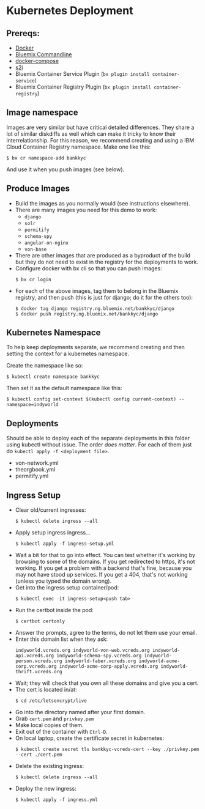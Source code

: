 # Kubernetes Deployment

## Prereqs:

- [Docker](https://docs.docker.com/install/linux/docker-ce/ubuntu/#install-docker-ce)
- [Bluemix Commandline](https://console.bluemix.net/docs/cli/reference/bluemix_cli/get_started.html)
- [docker-compose](https://docs.docker.com/compose/install/)
- [s2i](https://github.com/openshift/source-to-image/releases/tag/v1.1.9a)
- Bluemix Container Service Plugin (`bx plugin install container-service`)
- Bluemix Container Registry Plugin (`bx plugin install container-registry`)

## Image namespace

Images are very similar but have critical detailed differences. They share a lot of similar diskdiffs as well which can make it tricky to know their interrelationship.  For this reason, we recommend creating and using a IBM Cloud Container Registry namespace.  Make one like this:

```
$ bx cr namespace-add bankkyc
```

And use it when you push images (see below).

## Produce Images

- Build the images as you normally would (see instructions elsewhere).
- There are many images you need for this demo to work:
  - `django`
  - `solr`
  - `permitify`
  - `schema-spy`
  - `angular-on-nginx`
  - `von-base`
- There are other images that are produced as a byproduct of the build but
  they do not need to exist in the registry for the deployments to work.
- Configure docker with bx cli so that you can push images:
  ```
  $ bx cr login
  ```
- For each of the above images, tag them to belong in the Bluemix registry,
  and then push (this is just for django; do it for the others too):
  ```
  $ docker tag django registry.ng.bluemix.net/bankkyc/django
  $ docker push registry.ng.bluemix.net/bankkyc/django
  ```

## Kubernetes Namespace

To help keep deployments separate, we recommend creating and then setting the context for a kubernetes namespace.

Create the namespace like so:
```
$ kubectl create namespace bankkyc
```

Then set it as the default namespace like this:
```
$ kubectl config set-context $(kubectl config current-context) --namespace=indyworld
```

## Deployments

Should be able to deploy each of the separate deployments in this folder
using kubectl without issue. The order *does matter*. For each of them just do `kubectl apply -f <deployment file>`.
- von-network.yml
- theorgbook.yml
- permitify.yml

## Ingress Setup
- Clear old/current ingresses:
  ```
  $ kubectl delete ingress --all
  ```
- Apply setup ingress ingress...
  ```
  $ kubectl apply -f ingress-setup.yml
  ```
- Wait a bit for that to go into effect. You can test
  whether it's working by browsing to some of the domains.  If you get
  redirected to https, it's not working. If you get a problem with a backend
  that's fine, because you may not have stood up services. If you get a 404,
  that's not working (unless you typed the domain wrong).
- Get into the ingress setup container/pod:
  ```
  $ kubectl exec -it ingress-setup<push tab>
  ```
- Run the certbot inside the pod:
  ```
  $ certbot certonly
  ```
- Answer the prompts, agree to the terms, do not let them use your email.
- Enter this domain list when they ask:
  ```
  indyworld.vcreds.org indyworld-von-web.vcreds.org indyworld-api.vcreds.org indyworld-schema-spy.vcreds.org indyworld-person.vcreds.org indyworld-faber.vcreds.org indyworld-acme-corp.vcreds.org indyworld-acme-corp-apply.vcreds.org indyworld-thrift.vcreds.org
  ```
- Wait; they will check that you own all these domains and give you a cert.
- The cert is located in/at:
  ```
  $ cd /etc/letsencrypt/live
  ```
- Go into the directory named after your first domain.
- Grab `cert.pem` and `privkey.pem`
- Make local copies of them.
- Exit out of the container with `Ctrl-D`.
- On local laptop, create the certificate secret in kubernetes:
  ```
  $ kubectl create secret tls bankkyc-vcreds-cert --key ./privkey.pem --cert ./cert.pem
  ```
- Delete the existing ingress:
  ```
  $ kubectl delete ingress --all
  ```
- Deploy the new ingress:
  ```
  $ kubectl apply -f ingress.yml
  ```
